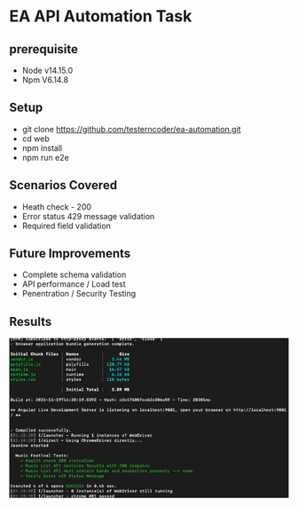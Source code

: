 # EA API Automation Task

## prerequisite
- Node v14.15.0
- Npm V6.14.8


## Setup
- git clone https://github.com/testerncoder/ea-automation.git
- cd web
- npm install
- npm run e2e

## Scenarios Covered
- Heath check - 200 
- Error status 429 message validation 
- Required field validation

## Future Improvements
- Complete schema validation
- API performance / Load test
- Penentration / Security Testing
## Results

![Demo](images/demo.png)